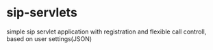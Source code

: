 # sip-servlets
simple sip servlet application with registration and flexible call controll, based on user settings(JSON)
